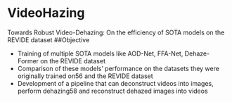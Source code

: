 # VideoHazing
Towards Robust Video-Dehazing: On the efficiency of SOTA models on the REVIDE dataset
##Objective
- Training of multiple SOTA models like AOD-Net, FFA-Net, Dehaze-Former on the REVIDE dataset
- Comparison of these models’ performance on the datasets they were originally trained on56
and the REVIDE dataset
- Development of a pipeline that can deconstruct videos into images, perform dehazing58
and reconstruct dehazed images into videos
